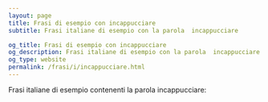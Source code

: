```yaml
---
layout: page
title: Frasi di esempio con incappucciare 
subtitle: Frasi italiane di esempio con la parola  incappucciare

og_title: Frasi di esempio con incappucciare 
og_description: Frasi italiane di esempio con la parola  incappucciare
og_type: website
permalink: /frasi/i/incappucciare.html
---
```


Frasi italiane di esempio contenenti la parola incappucciare:


